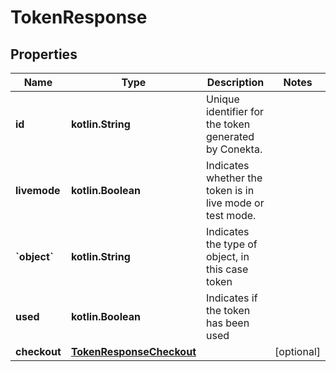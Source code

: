 
# TokenResponse

## Properties
Name | Type | Description | Notes
------------ | ------------- | ------------- | -------------
**id** | **kotlin.String** | Unique identifier for the token generated by Conekta. | 
**livemode** | **kotlin.Boolean** | Indicates whether the token is in live mode or test mode. | 
**&#x60;object&#x60;** | **kotlin.String** | Indicates the type of object, in this case token | 
**used** | **kotlin.Boolean** | Indicates if the token has been used | 
**checkout** | [**TokenResponseCheckout**](TokenResponseCheckout.md) |  |  [optional]



